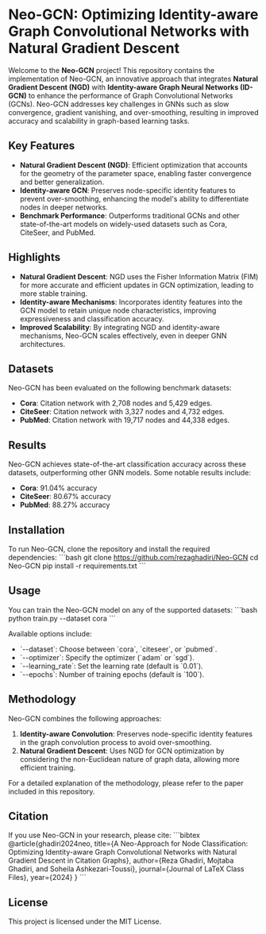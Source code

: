 
# Neo-GCN: Optimizing Identity-aware Graph Convolutional Networks with Natural Gradient Descent

Welcome to the **Neo-GCN** project! This repository contains the implementation of Neo-GCN, an innovative approach that integrates **Natural Gradient Descent (NGD)** with **Identity-aware Graph Neural Networks (ID-GCN)** to enhance the performance of Graph Convolutional Networks (GCNs). Neo-GCN addresses key challenges in GNNs such as slow convergence, gradient vanishing, and over-smoothing, resulting in improved accuracy and scalability in graph-based learning tasks.

## Key Features
- **Natural Gradient Descent (NGD)**: Efficient optimization that accounts for the geometry of the parameter space, enabling faster convergence and better generalization.
- **Identity-aware GCN**: Preserves node-specific identity features to prevent over-smoothing, enhancing the model's ability to differentiate nodes in deeper networks.
- **Benchmark Performance**: Outperforms traditional GCNs and other state-of-the-art models on widely-used datasets such as Cora, CiteSeer, and PubMed.

## Highlights
- **Natural Gradient Descent**: NGD uses the Fisher Information Matrix (FIM) for more accurate and efficient updates in GCN optimization, leading to more stable training.
- **Identity-aware Mechanisms**: Incorporates identity features into the GCN model to retain unique node characteristics, improving expressiveness and classification accuracy.
- **Improved Scalability**: By integrating NGD and identity-aware mechanisms, Neo-GCN scales effectively, even in deeper GNN architectures.

## Datasets
Neo-GCN has been evaluated on the following benchmark datasets:
- **Cora**: Citation network with 2,708 nodes and 5,429 edges.
- **CiteSeer**: Citation network with 3,327 nodes and 4,732 edges.
- **PubMed**: Citation network with 19,717 nodes and 44,338 edges.

## Results
Neo-GCN achieves state-of-the-art classification accuracy across these datasets, outperforming other GNN models. Some notable results include:
- **Cora**: 91.04% accuracy
- **CiteSeer**: 80.67% accuracy
- **PubMed**: 88.27% accuracy

## Installation
To run Neo-GCN, clone the repository and install the required dependencies:
\`\`\`bash
git clone https://github.com/rezaghadiri/Neo-GCN
cd Neo-GCN
pip install -r requirements.txt
\`\`\`

## Usage
You can train the Neo-GCN model on any of the supported datasets:
\`\`\`bash
python train.py --dataset cora
\`\`\`

Available options include:
- \`--dataset\`: Choose between \`cora\`, \`citeseer\`, or \`pubmed\`.
- \`--optimizer\`: Specify the optimizer (\`adam\` or \`sgd\`).
- \`--learning_rate\`: Set the learning rate (default is \`0.01\`).
- \`--epochs\`: Number of training epochs (default is \`100\`).

## Methodology
Neo-GCN combines the following approaches:
1. **Identity-aware Convolution**: Preserves node-specific identity features in the graph convolution process to avoid over-smoothing.
2. **Natural Gradient Descent**: Uses NGD for GCN optimization by considering the non-Euclidean nature of graph data, allowing more efficient training.

For a detailed explanation of the methodology, please refer to the paper included in this repository.

## Citation
If you use Neo-GCN in your research, please cite:
\`\`\`bibtex
@article{ghadiri2024neo,
  title={A Neo-Approach for Node Classification: Optimizing Identity-aware Graph Convolutional Networks with Natural Gradient Descent in Citation Graphs},
  author={Reza Ghadiri, Mojtaba Ghadiri, and Soheila Ashkezari-Toussi},
  journal={Journal of LaTeX Class Files},
  year={2024}
}
\`\`\`

## License
This project is licensed under the MIT License.
